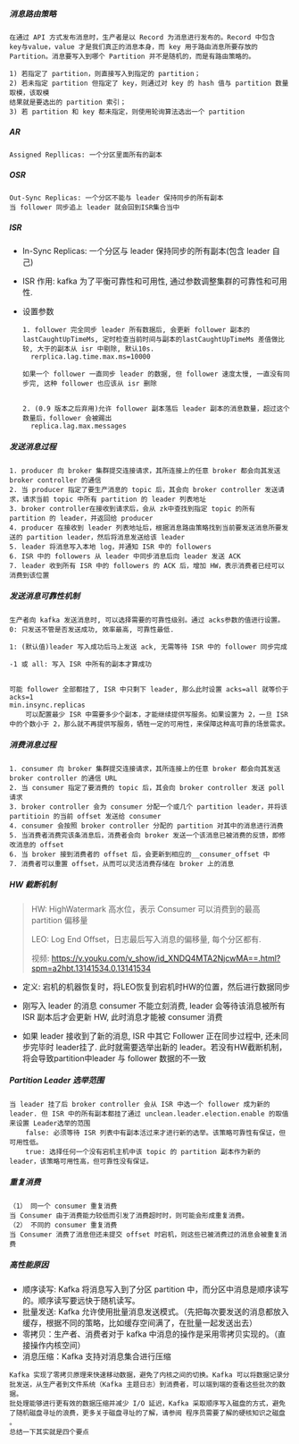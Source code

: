 ##### 消息路由策略

```
在通过 API 方式发布消息时，生产者是以 Record 为消息进行发布的。Record 中包含 key与value，value 才是我们真正的消息本身，而 key 用于路由消息所要存放的 Partition。消息要写入到哪个 Partition 并不是随机的，而是有路由策略的。

1) 若指定了 partition，则直接写入到指定的 partition；
2) 若未指定 partition 但指定了 key，则通过对 key 的 hash 值与 partition 数量取模，该取模
结果就是要选出的 partition 索引；
3) 若 partition 和 key 都未指定，则使用轮询算法选出一个 partition
```

##### AR

```
Assigned Repllicas: 一个分区里面所有的副本
```

##### OSR

```
Out-Sync Replicas: 一个分区不能与 leader 保持同步的所有副本
当 follower 同步追上 leader 就会回到ISR集合当中
```

##### ISR

- In-Sync Replicas: 一个分区与 leader 保持同步的所有副本(包含 leader 自己)

- ISR 作用: kafka 为了平衡可靠性和可用性, 通过参数调整集群的可靠性和可用性. 

- 设置参数

  ```
  1. follower 完全同步 leader 所有数据后, 会更新 follower 副本的 lastCaughtUpTimeMs, 定时检查当前时间与副本的lastCaughtUpTimeMs 差值做比较, 大于的副本从 isr 中剔除, 默认10s.
  	rerplica.lag.time.max.ms=10000
  
  如果一个 follower 一直同步 leader 的数据, 但 follower 速度太慢, 一直没有同步完, 这种 follower 也应该从 isr 删除
  
  
  2. (0.9 版本之后弃用)允许 follower 副本落后 leader 副本的消息数量，超过这个数量后，follower 会被踢出
  	replica.lag.max.messages
  ```

  

 

##### 发送消息过程

```
1. producer 向 broker 集群提交连接请求，其所连接上的任意 broker 都会向其发送 broker controller 的通信
2. 当 producer 指定了要生产消息的 topic 后，其会向 broker controller 发送请求，请求当前 topic 中所有 partition 的 leader 列表地址
3. broker controller在接收到请求后，会从 zk中查找到指定 topic 的所有 partition 的 leader，并返回给 producer
4. producer 在接收到 leader 列表地址后，根据消息路由策略找到当前要发送消息所要发送的 partition leader，然后将消息发送给该 leader
5. leader 将消息写入本地 log，并通知 ISR 中的 followers
6. ISR 中的 followers 从 leader 中同步消息后向 leader 发送 ACK
7. leader 收到所有 ISR 中的 followers 的 ACK 后，增加 HW，表示消费者已经可以消费到该位置
```

##### 发送消息可靠性机制

```
生产者向 kafka 发送消息时, 可以选择需要的可靠性级别。通过 acks参数的值进行设置。
0: 只发送不管是否发送成功, 效率最高, 可靠性最低.

1: (默认值)leader 写入成功后马上发送 ack, 无需等待 ISR 中的 follower 同步完成

-1 或 all: 写入 ISR 中所有的副本才算成功


可能 follower 全部都挂了, ISR 中只剩下 leader, 那么此时设置 acks=all 就等价于 acks=1 
min.insync.replicas
	可以配置最少 ISR 中需要多少个副本，才能继续提供写服务。如果设置为 2，一旦 ISR 中的个数小于 2，那么就不再提供写服务，牺牲一定的可用性，来保障这种高可靠的场景需求。
```

##### 消费消息过程

```
1. consumer 向 broker 集群提交连接请求，其所连接上的任意 broker 都会向其发送 broker controller 的通信 URL
2. 当 consumer 指定了要消费的 topic 后，其会向 broker controller 发送 poll 请求
3. broker controller 会为 consumer 分配一个或几个 partition leader，并将该 partitioin 的当前 offset 发送给 consumer
4. consumer 会按照 broker controller 分配的 partition 对其中的消息进行消费
5. 当消费者消费完该条消息后，消费者会向 broker 发送一个该消息已被消费的反馈，即修改消息的 offset
6. 当 broker 接到消费者的 offset 后，会更新到相应的__consumer_offset 中
7. 消费者可以重置 offset，从而可以灵活消费存储在 broker 上的消息
```

##### HW 截断机制

> HW: HighWatermark 高水位，表示 Consumer 可以消费到的最高 partition 偏移量
>
> LEO: Log End Offset，日志最后写入消息的偏移量, 每个分区都有.
>
> 视频: https://v.youku.com/v_show/id_XNDQ4MTA2NjcwMA==.html?spm=a2hbt.13141534.0.13141534

- 定义: 宕机的机器恢复时，将LEO恢复到宕机时HW的位置，然后进行数据同步

- 刚写入 leader 的消息 consumer 不能立刻消费, leader 会等待该消息被所有 ISR 副本后才会更新 HW, 此时消息才能被 consumer 消费
- 如果 leader 接收到了新的消息, ISR 中其它 Follower 正在同步过程中, 还未同步完毕时 leader挂了. 此时就需要选举出新的 leader。若没有HW截断机制，将会导致partition中leader 与 follower 数据的不一致

##### Partition Leader 选举范围

```
当 leader 挂了后 broker controller 会从 ISR 中选一个 follower 成为新的 leader. 但 ISR 中的所有副本都挂了通过 unclean.leader.election.enable 的取值来设置 Leader选举的范围
	false: 必须等待 ISR 列表中有副本活过来才进行新的选举。该策略可靠性有保证，但可用性低。
	true: 选择任何一个没有宕机主机中该 topic 的 partition 副本作为新的 leader，该策略可用性高，但可靠性没有保证。
```

##### 重复消费

```
（1） 同一个 consumer 重复消费
当 Consumer 由于消费能力较低而引发了消费超时时，则可能会形成重复消费。
（2） 不同的 consumer 重复消费
当 Consumer 消费了消息但还未提交 offset 时宕机，则这些已被消费过的消息会被重复消费
```

##### 高性能原因

- 顺序读写: Kafka 将消息写入到了分区 partition 中，而分区中消息是顺序读写的。顺序读写要远快于随机读写。
- 批量发送: Kafka 允许使用批量消息发送模式。（先把每次要发送的消息都放入缓存，根据不同的策略，比如缓存空间满了，在批量一起发送出去）
- 零拷贝：生产者、消费者对于 kafka 中消息的操作是采用零拷贝实现的。（直接操作内核空间）
- 消息压缩：Kafka 支持对消息集合进行压缩

```
Kafka 实现了零拷贝原理来快速移动数据，避免了内核之间的切换。Kafka 可以将数据记录分批发送，从生产者到文件系统（Kafka 主题日志）到消费者，可以端到端的查看这些批次的数据。
批处理能够进行更有效的数据压缩并减少 I/O 延迟，Kafka 采取顺序写入磁盘的方式，避免了随机磁盘寻址的浪费，更多关于磁盘寻址的了解，请参阅 程序员需要了解的硬核知识之磁盘 。
总结一下其实就是四个要点
```

